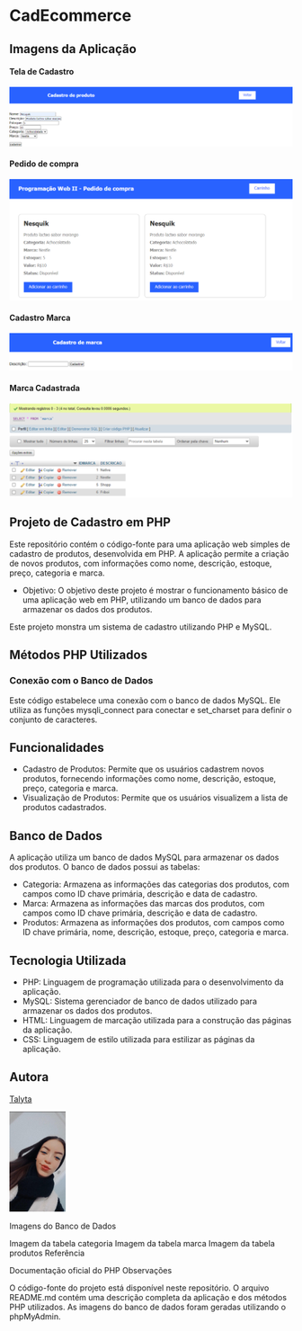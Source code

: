 # CadEcommerce

## Imagens da Aplicação

#### Tela de Cadastro 

![image info](https://github.com/poxxataly26/cadecommerce/blob/main/img/Tela%20de%20Cadastro%20.png)

#### Pedido de compra 

![image info](https://github.com/poxxataly26/cadecommerce/blob/main/img/Pedido%20de%20compra.png)

#### Cadastro Marca 

![image info](https://github.com/poxxataly26/cadecommerce/blob/main/img/Cadastro%20Marca.png)

#### Marca Cadastrada 

![image info](https://github.com/poxxataly26/cadecommerce/blob/main/img/Marca.png)

## Projeto de Cadastro em PHP

Este repositório contém o código-fonte para uma aplicação web simples de cadastro de produtos, desenvolvida em PHP. A aplicação permite a criação de novos produtos, com informações como nome, descrição, estoque, preço, categoria e marca.

* Objetivo: O objetivo deste projeto é mostrar o funcionamento básico de uma aplicação web em PHP, utilizando um banco de dados para armazenar os dados dos produtos.

Este projeto monstra um sistema de cadastro utilizando PHP e MySQL.

## Métodos PHP Utilizados
### Conexão com o Banco de Dados

Este código estabelece uma conexão com o banco de dados MySQL. Ele utiliza as funções mysqli_connect para conectar e set_charset para definir o conjunto de caracteres.

## Funcionalidades

* Cadastro de Produtos: Permite que os usuários cadastrem novos produtos, fornecendo informações como nome, descrição, estoque, preço, categoria e marca.
* Visualização de Produtos: Permite que os usuários visualizem a lista de produtos cadastrados.

## Banco de Dados 

A aplicação utiliza um banco de dados MySQL para armazenar os dados dos produtos. O banco de dados possui as tabelas:

* Categoria: Armazena as informações das categorias dos produtos, com campos como ID chave primária, descrição e data de cadastro.
* Marca: Armazena as informações das marcas dos produtos, com campos como ID chave primária, descrição e data de cadastro.
* Produtos: Armazena as informações dos produtos, com campos como ID chave primária, nome, descrição, estoque, preço, categoria e marca.

## Tecnologia Utilizada

* PHP: Linguagem de programação utilizada para o desenvolvimento da aplicação.
* MySQL: Sistema gerenciador de banco de dados utilizado para armazenar os dados dos produtos.
* HTML: Linguagem de marcação utilizada para a construção das páginas da aplicação.
* CSS: Linguagem de estilo utilizada para estilizar as páginas da aplicação.

## Autora

[Talyta](https://github.com/poxxataly26/cadecommerce) 

<img src="https://github.com/poxxataly26/cadecommerce/blob/main/img/Foto.jpg" width="100px">

Imagens do Banco de Dados

Imagem da tabela categoria
Imagem da tabela marca
Imagem da tabela produtos
Referência

Documentação oficial do PHP
Observações

O código-fonte do projeto está disponível neste repositório.
O arquivo README.md contém uma descrição completa da aplicação e dos métodos PHP utilizados.
As imagens do banco de dados foram geradas utilizando o phpMyAdmin.